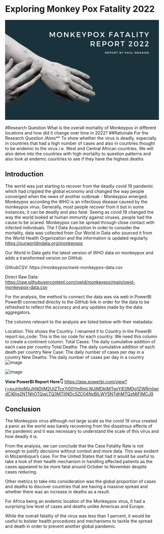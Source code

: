 # Exploring Monkey Pox Fatality 2022

![](https://github.com/PauloDaguvnor/Monkey-Pox-Fatality-2022/blob/main/Monkeypox_fatality_2022.png)

#Research Question
What is the overall mortality of Monkeypox in different locations and how did it change over time in 2022?
##Rationale For the Research Question /Aims**
To show whether the virus is deadly, especially in countries that had a high number of cases and also in countries thought to be endemic to the virus i.e. West and Central African countries.
We will also delve into the countries with high mortality to question patterns and also look at endemic countries to see if they have the highest deaths

## Introduction
The world was just starting to recover from the deadly covid 19 pandemic which had crippled the global economy and changed the way people converged when the news of another outbreak - Monkeypox emerged.
Monkeypox according the WHO is an infectious disease caused by the monkeypox virus. Generally, most people recover from it but in some instances, it can be deadly and also fatal. Seeing as covid 19 changed the way the world looked at human immunity against viruses, people had the cause to be scared.
Monkeypox can be spread through close contact with infected individuals.
The f
Data Acquisition
In order to consider the mortality, data was collected from Our World in Data who sourced it from the World Health Organization and the information is updated regularly.
https://ourworldindata.org/monkeypox

Our World in Data gets the latest version of WHO data on monkeypox and adds a transformed version on GitHub.

GithubCSV: https://monkeypox/owid-monkeypox-data.csv

Direct Raw Data: https://raw.githubusercontent.com/owid/monkeypox/main/owid-monkeypox-data.csv

For the analysis, the method to connect the data was via web in PowerBI. PowerBI connected directly to the GitHub link in order for the data to be refreshed to reflect the accuracy and any updates made by the data aggregators.

The columns relevant to the analysis are listed below with their metadata:

Location: This shows the Country. I renamed it to Country in the PowerBI report
iso_code: This is the iso code for each country. We need this column to create a continent column.
Total Cases: The daily cumulative addition of each case per country
Total Deaths: The daily cumulative addition of each death per country
New Case: The daily number of cases per day in a country
New Deaths: The daily number of cases per day in a country
![image](https://github.com/PauloDaguvnor/Monkey-Pox-Fatality-2022/assets/20201164/28fe15e6-bbe3-4161-b78b-8df7307c3061)


![image](https://github.com/PauloDaguvnor/Monkey-Pox-Fatality-2022/assets/20201164/871beecf-a703-443c-b52a-1ec92e34596f)

**View PowerBI Report Here👇**
https://app.powerbi.com/view?r=eyJrIjoiMzJhNDljM2UtZTcxYi00YmRmLWJiMDktMTgyYjE0MDg1ZWRmIiwidCI6Ijg2NTNhOTQwLTQ3MTItNDc5ZC04NzBlLWY5NTdhMTQzMjFlMCJ9


## Conclusion

The Monkeypox virus although not large scale as the covid 19 virus created a panic as the world was barely recovering from the disastrous effects of the pandemic and it was necessary to understand the scale of this virus and how deadly it is.

From the analysis, we can conclude that the Case Fatality Rate is not enough to justify decisions without context and more data. This was evident in Mozambique’s case. For the United States that had it would be useful to take a look of their health mechanism in handling affected patients as the cases appeared to be more fatal around October to November despite cases reducing.

Other metrics to take into consideration was the global proportion of cases and deaths to discover countries that are having a massive spread and whether there was an increase in deaths as a result.

For Africa being an endemic location of the Monkeypox virus, it had a surprising low level of cases and deaths unlike Americas and Europe. 

While the overall fatality of the virus was less than 1 percent, it would be useful to bolster health procedures and mechanisms to tackle the spread and death in order to prevent another global pandemic.




